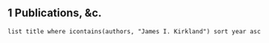 
## 1 Publications, &c.
```dataview
list title where icontains(authors, "James I. Kirkland") sort year asc
```